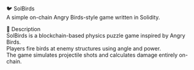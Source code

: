 🐦 SolBirds      
A simple on-chain Angry Birds-style game written in Solidity.   
    
🎯 Description  
SolBirds is a blockchain-based physics puzzle game inspired by Angry Birds.     
Players fire birds at enemy structures using angle and power.         
The game simulates projectile shots and calculates damage entirely on-chain.         
   
